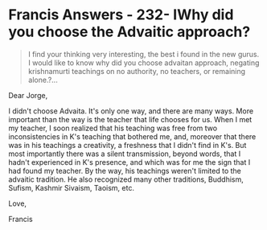 # Francis Answers - 232- IWhy did you choose the Advaitic approach?

>I find your thinking very interesting, the best i found in the new gurus. I would like to know why did you choose advaitan approach, negating krishnamurti teachings on no authority, no teachers, or remaining alone.?...

Dear Jorge,

I didn't choose Advaita. It's only one way, and there are many ways. More important than the way is the teacher that life chooses for us. When I met my teacher, I soon realized that his teaching was free from two inconsistencies in K's teaching that bothered me, and, moreover that there was in his teachings a creativity, a freshness that I didn't find in K's. But most importantly there was a silent transmission, beyond words, that I hadn't experienced in K's presence, and which was for me the sign that I had found my teacher. By the way, his teachings weren't limited to the advaitic tradition. He also recognized many other traditions, Buddhism, Sufism, Kashmir Sivaism, Taoism, etc.

Love,

Francis